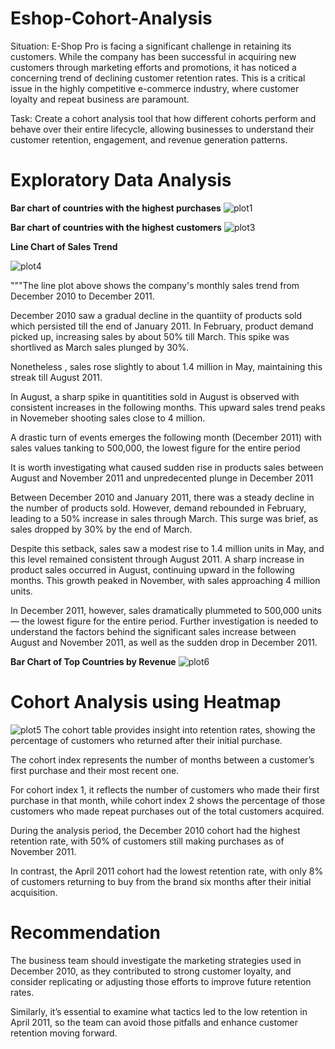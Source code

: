 # Eshop-Cohort-Analysis

Situation: E-Shop Pro is facing a significant challenge in retaining its customers. While the company has been successful in acquiring new customers through marketing efforts and promotions, it has noticed a concerning trend of declining customer retention rates. This is a critical issue in the highly competitive e-commerce industry, where customer loyalty and repeat business are paramount.


Task: Create a cohort analysis tool that how different cohorts perform and behave over their entire lifecycle, allowing businesses to understand their customer retention, engagement, and revenue generation patterns.


# Exploratory Data Analysis

**Bar chart of countries with the highest purchases**
![plot1](https://github.com/user-attachments/assets/5d6ea918-1158-438a-9b25-c3ff2c569641)


**Bar chart of countries with the highest customers**
![plot3](https://github.com/user-attachments/assets/ab08e772-e1cf-442e-b1ea-4f47e6f6146e)


**Line Chart of Sales Trend**

![plot4](https://github.com/user-attachments/assets/00d9a7d4-e3d9-44f2-b07c-dde62e689345)

"""The line plot above shows the company's monthly sales trend from December 2010 to December 2011.

December 2010 saw a gradual decline in the quantiity of products sold which persisted till the end of January 2011.
In February, product demand picked up, increasing sales by about 50% till March. This spike was shortlived as March 
sales plunged by 30%.

Nonetheless , sales rose slightly to about 1.4 million in May, maintaining this streak till August 2011.

In August, a sharp spike in quantitities sold in August is observed with consistent increases in the following months. 
This upward sales trend peaks in Novemeber shooting sales close to 4 million.

A drastic turn of events emerges the following month (December 2011) with sales values tanking to 500,000, 
the lowest figure for the entire period 

It is worth investigating what caused sudden rise in products sales between August and November  2011 and 
unpredecented plunge in December 2011

Between December 2010 and January 2011, there was a steady decline in the number of products sold. 
However, demand rebounded in February, leading to a 50% increase in sales through March. 
This surge was brief, as sales dropped by 30% by the end of March.

Despite this setback, sales saw a modest rise to 1.4 million units in May, and this level remained 
consistent through August 2011. A sharp increase in product sales occurred in August, continuing upward 
in the following months. This growth peaked in November, with sales approaching 4 million units.

In December 2011, however, sales dramatically plummeted to 500,000 units— the lowest figure for the 
entire period. Further investigation is needed to understand the factors behind the significant sales 
increase between August and November 2011, as well as the sudden drop in December 2011.


**Bar Chart of Top Countries by Revenue**
![plot6](https://github.com/user-attachments/assets/9d23ad65-6493-429f-83fc-79225c8084d0)

# Cohort Analysis using Heatmap

![plot5](https://github.com/user-attachments/assets/3ffbc59f-d247-4896-8ca1-9625e3dfddd0)
The cohort table provides insight into retention rates, showing the percentage of customers who returned after 
their initial purchase. 

The cohort index represents the number of months between a customer’s first purchase and their most recent one. 

For cohort index 1, it reflects the number of customers who made their first purchase in that month, while cohort 
index 2 shows the percentage of those customers who made repeat purchases out of the total customers acquired.

During the analysis period, the December 2010 cohort had the highest retention rate, with 50% of customers still 
making purchases as of November 2011. 

In contrast, the April 2011 cohort had the lowest retention rate, with only 8% of customers returning to buy from 
the brand six months after their initial acquisition.

# Recommendation
The business team should investigate the marketing strategies used in December 2010, as they contributed to strong 
customer loyalty, and consider replicating or adjusting those efforts to improve future retention rates. 

Similarly, it’s essential to examine what tactics led to the low retention in April 2011, so the team can avoid those pitfalls 
and enhance customer retention moving forward.







 


